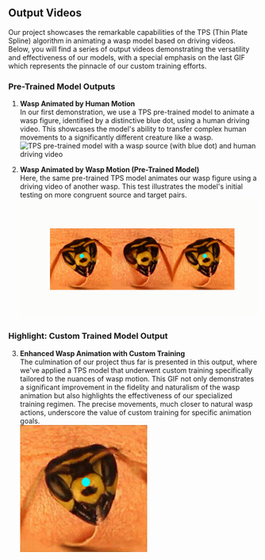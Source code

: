 ## Output Videos

Our project showcases the remarkable capabilities of the TPS (Thin Plate Spline) algorithm in animating a wasp model based on driving videos. Below, you will find a series of output videos demonstrating the versatility and effectiveness of our models, with a special emphasis on the last GIF which represents the pinnacle of our custom training efforts.

### Pre-Trained Model Outputs

1. **Wasp Animated by Human Motion**  
   In our first demonstration, we use a TPS pre-trained model to animate a wasp figure, identified by a distinctive blue dot, using a human driving video. This showcases the model's ability to transfer complex human movements to a significantly different creature like a wasp.  
   ![TPS pre-trained model with a wasp source (with blue dot) and human driving video](assets/result-WaspHuman.gif)

2. **Wasp Animated by Wasp Motion (Pre-Trained Model)**  
   Here, the same pre-trained TPS model animates our wasp figure using a driving video of another wasp. This test illustrates the model's initial testing on more congruent source and target pairs.  
   ![TPS pre-trained model with a wasp source (with blue dot) and wasp driving video](assets/result-PretrainedWasp.gif)

### Highlight: Custom Trained Model Output

3. **Enhanced Wasp Animation with Custom Training**  
   The culmination of our project thus far is presented in this output, where we've applied a TPS model that underwent custom training specifically tailored to the nuances of wasp motion. This GIF not only demonstrates a significant improvement in the fidelity and naturalism of the wasp animation but also highlights the effectiveness of our specialized training regimen. The precise movements, much closer to natural wasp actions, underscore the value of custom training for specific animation goals.  
   ![TPS custom trained model with a wasp source (with blue dot) and wasp driving video](assets/trained-result.gif)

